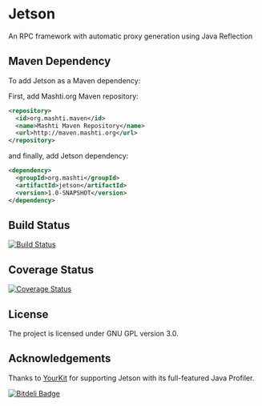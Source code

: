 Jetson
======
An RPC framework with automatic proxy generation using Java Reflection

## Maven Dependency
To add Jetson as a Maven dependency:

First, add Mashti.org Maven repository:

``` xml
<repository>
  <id>org.mashti.maven</id>
  <name>Mashti Maven Repository</name>
  <url>http://maven.mashti.org</url>
</repository>
```

and finally, add Jetson dependency:

``` xml
<dependency>
  <groupId>org.mashti</groupId>
  <artifactId>jetson</artifactId>
  <version>1.0-SNAPSHOT</version>
</dependency>
``` 

## Build Status
[![Build Status](https://travis-ci.org/mashti/jetson.png?branch=master)](https://travis-ci.org/mashti/jetson)

## Coverage Status
[![Coverage Status](https://coveralls.io/repos/mashti/jetson/badge.png?branch=master)](https://coveralls.io/r/mashti/jetson?branch=master)

## License
The project is licensed under GNU GPL version 3.0.

## Acknowledgements
Thanks to [YourKit](http://www.yourkit.com/java/profiler/index.jsp) for supporting Jetson with its full-featured Java Profiler.



[![Bitdeli Badge](https://d2weczhvl823v0.cloudfront.net/mashti/jetson/trend.png)](https://bitdeli.com/free "Bitdeli Badge")

